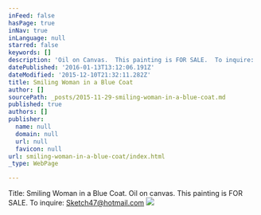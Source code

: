 ```yaml
---
inFeed: false
hasPage: true
inNav: true
inLanguage: null
starred: false
keywords: []
description: 'Oil on Canvas.  This painting is FOR SALE.  To inquire:  Sketch47@hotmail.com'
datePublished: '2016-01-13T13:12:06.191Z'
dateModified: '2015-12-10T21:32:11.282Z'
title: Smiling Woman in a Blue Coat
author: []
sourcePath: _posts/2015-11-29-smiling-woman-in-a-blue-coat.md
published: true
authors: []
publisher:
  name: null
  domain: null
  url: null
  favicon: null
url: smiling-woman-in-a-blue-coat/index.html
_type: WebPage

---
```

Title:  Smiling Woman in a Blue Coat.  Oil on canvas.  This painting is FOR SALE.  To inquire:  Sketch47@hotmail.com
![](https://s3-us-west-2.amazonaws.com/the-grid-img/p/7d1b898f04efb8d58ac6f3b037febac398e1768c.jpg)
